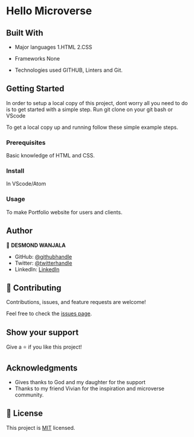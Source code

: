 
# Hello Microverse 

## Built With

- Major languages
 1.HTML
 2.CSS

- Frameworks
  None

- Technologies used
  GITHUB, Linters and Git.


## Getting Started

In order to setup a local copy of this project, dont worry all you need to do is to get started with a simple step.
Run git clone on your git bash or VScode


To get a local copy up and running follow these simple example steps.

### Prerequisites
Basic knowledge of HTML and CSS.


### Install
In VScode/Atom

### Usage
To make Portfolio website for users and clients.

## Author

👤 **DESMOND WANJALA**

- GitHub: [@githubhandle](https://github.com/28919926)
- Twitter: [@twitterhandle](https://twitter.com/wanjala_desmond)
- LinkedIn: [LinkedIn](https://www.linkedin.com/in/wanjala-desmond-000927b6/)


## 🤝 Contributing

Contributions, issues, and feature requests are welcome!

Feel free to check the [issues page](https://github.com/28919926).

## Show your support

Give a ⭐️ if you like this project!

## Acknowledgments

- Gives thanks to God and my daughter for the support 
- Thanks to my friend Vivian for the inspiration and microverse community.

## 📝 License

This project is [MIT](./LICENSE) licensed.